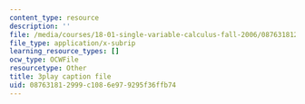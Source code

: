 ```yaml
---
content_type: resource
description: ''
file: /media/courses/18-01-single-variable-calculus-fall-2006/087631812999c1086e979295f36ffb74_9v25gg2qJYE.srt
file_type: application/x-subrip
learning_resource_types: []
ocw_type: OCWFile
resourcetype: Other
title: 3play caption file
uid: 08763181-2999-c108-6e97-9295f36ffb74
---
```

